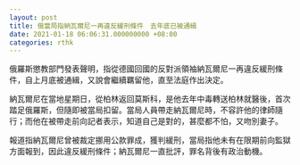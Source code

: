```yaml
---
layout: post
title: 俄當局指納瓦爾尼一再違反緩刑條件　去年底已被通緝
date: 2021-01-18 06:06:31.000000000 +08:00
categories: rthk
---
```


俄羅斯懲教部門發表聲明，指從德國回國的反對派領袖納瓦爾尼一再違反緩刑條件，自上月底被通緝，又說會繼續羈留他，直至法庭作出決定。

納瓦爾尼在當地星期日，從柏林返回莫斯科，是他去年中毒轉送柏林就醫後，首次踏足俄羅斯，但隨即被當局扣留。當局人員帶走納瓦爾尼時，不容許他的律師隨行；而他在被帶走前向記者表示，知道自己是對的，甚麼都不怕，又吻別妻子。

報道指納瓦爾尼曾被裁定挪用公款罪成，獲判緩刑，當局指他未有在限期前向監獄方面報到，因此違反緩刑條件；納瓦爾尼一直批評，罪名背後有政治動機。
